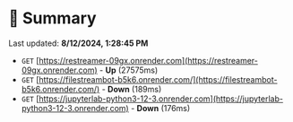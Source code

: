 # 📖 Summary
Last updated: **8/12/2024, 1:28:45 PM**

- `GET` [https://restreamer-09gx.onrender.com](https://restreamer-09gx.onrender.com) - **Up** (27575ms)
- `GET` [https://filestreambot-b5k6.onrender.com/](https://filestreambot-b5k6.onrender.com/) - **Down** (189ms)
- `GET` [https://jupyterlab-python3-12-3.onrender.com](https://jupyterlab-python3-12-3.onrender.com) - **Down** (176ms)
